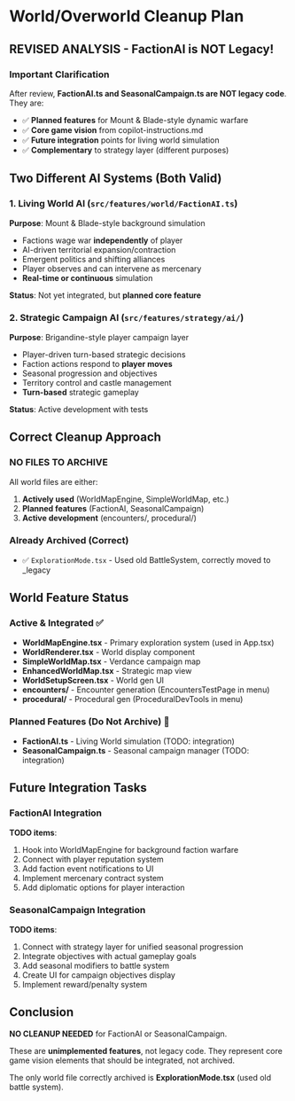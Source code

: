 # World/Overworld Cleanup Plan

## REVISED ANALYSIS - FactionAI is NOT Legacy!

### Important Clarification
After review, **FactionAI.ts and SeasonalCampaign.ts are NOT legacy code**. They are:
- ✅ **Planned features** for Mount & Blade-style dynamic warfare
- ✅ **Core game vision** from copilot-instructions.md
- ✅ **Future integration** points for living world simulation
- ✅ **Complementary** to strategy layer (different purposes)

## Two Different AI Systems (Both Valid)

### 1. Living World AI (`src/features/world/FactionAI.ts`)
**Purpose**: Mount & Blade-style background simulation
- Factions wage war **independently** of player
- AI-driven territorial expansion/contraction
- Emergent politics and shifting alliances
- Player observes and can intervene as mercenary
- **Real-time or continuous** simulation

**Status**: Not yet integrated, but **planned core feature**

### 2. Strategic Campaign AI (`src/features/strategy/ai/`)
**Purpose**: Brigandine-style player campaign layer
- Player-driven turn-based strategic decisions
- Faction actions respond to **player moves**
- Seasonal progression and objectives
- Territory control and castle management
- **Turn-based** strategic gameplay

**Status**: Active development with tests

## Correct Cleanup Approach

### NO FILES TO ARCHIVE
All world files are either:
1. **Actively used** (WorldMapEngine, SimpleWorldMap, etc.)
2. **Planned features** (FactionAI, SeasonalCampaign)
3. **Active development** (encounters/, procedural/)

### Already Archived (Correct)
- ✅ `ExplorationMode.tsx` - Used old BattleSystem, correctly moved to _legacy

## World Feature Status

### Active & Integrated ✅
- **WorldMapEngine.tsx** - Primary exploration system (used in App.tsx)
- **WorldRenderer.tsx** - World display component
- **SimpleWorldMap.tsx** - Verdance campaign map
- **EnhancedWorldMap.tsx** - Strategic map view
- **WorldSetupScreen.tsx** - World gen UI
- **encounters/** - Encounter generation (EncountersTestPage in menu)
- **procedural/** - Procedural gen (ProceduralDevTools in menu)

### Planned Features (Do Not Archive) 🚧
- **FactionAI.ts** - Living World simulation (TODO: integration)
- **SeasonalCampaign.ts** - Seasonal campaign manager (TODO: integration)

## Future Integration Tasks

### FactionAI Integration
**TODO items**:
1. Hook into WorldMapEngine for background faction warfare
2. Connect with player reputation system
3. Add faction event notifications to UI
4. Implement mercenary contract system
5. Add diplomatic options for player interaction

### SeasonalCampaign Integration  
**TODO items**:
1. Connect with strategy layer for unified seasonal progression
2. Integrate objectives with actual gameplay goals
3. Add seasonal modifiers to battle system
4. Create UI for campaign objectives display
5. Implement reward/penalty system

## Conclusion

**NO CLEANUP NEEDED** for FactionAI or SeasonalCampaign.

These are **unimplemented features**, not legacy code. They represent core game vision elements that should be integrated, not archived.

The only world file correctly archived is **ExplorationMode.tsx** (used old battle system).
